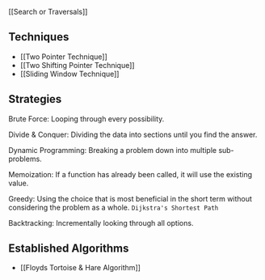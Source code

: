[[Search or Traversals]]

## Techniques
- [[Two Pointer Technique]]
- [[Two Shifting Pointer Technique]]
- [[Sliding Window Technique]]


## Strategies

Brute Force:
	Looping through every possibility.

Divide & Conquer:
	Dividing the data into sections until you find the answer.

Dynamic Programming:
	Breaking a problem down into multiple sub-problems.

Memoization:
	If a function has already been called, it will use the existing value.

Greedy:
	Using the choice that is most beneficial in the short term without considering the problem as a whole.
	`Dijkstra's Shortest Path`
	
Backtracking:
	Incrementally looking through all options.


## Established Algorithms
- [[Floyds Tortoise & Hare Algorithm]]